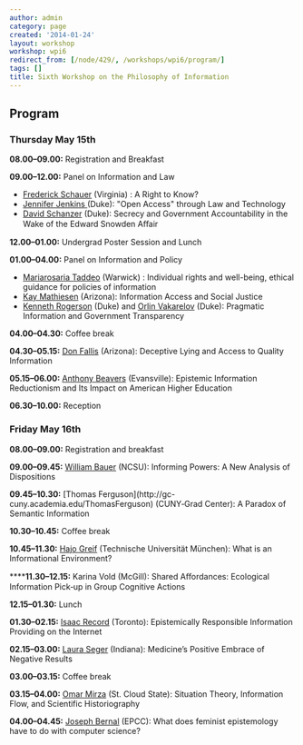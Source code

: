 ```yaml
---
author: admin
category: page
created: '2014-01-24'
layout: workshop
workshop: wpi6
redirect_from: [/node/429/, /workshops/wpi6/program/]
tags: []
title: Sixth Workshop on the Philosophy of Information
---
```

## Program

### Thursday May 15th

**08.00–09.00:** Registration and Breakfast

**09.00–12.00:** Panel on Information and Law

  * [Frederick Schauer](http://www.law.virginia.edu/lawweb/faculty.nsf/fhpbi/1206076) (Virginia) : A Right to Know?
  * [Jennifer Jenkins](http://web.law.duke.edu/cspd/)[ ](http://www.giurisprudenza.unito.it/do/docenti.pl/Show?_id=upagallo)(Duke): "Open Access" through Law and Technology
  * [David Schanzer](http://fds.duke.edu/db/Sanford/faculty/schanzer) (Duke): Secrecy and Government Accountability in the Wake of the Edward Snowden Aﬀair

**12.00–01.00:** Undergrad Poster Session and Lunch

**01.00–04.00:** Panel on Information and Policy

  * [Mariarosaria Taddeo](http://www2.warwick.ac.uk/fac/soc/pais/people/taddeo/) (Warwick) : Individual rights and well-being, ethical guidance for policies of information
  * [Kay Mathiesen](http://sirls.arizona.edu/kay-mathiesen) (Arizona): Information Access and Social Justice
  * [Kenneth Rogerson](http://fds.duke.edu/db/Sanford/rogerson) (Duke) and [Orlin Vakarelov](http://people.duke.edu/%7Eov7/index.html) (Duke): Pragmatic Information and Government Transparency

**04.00–04.30:** Coffee break

**04.30–05.15:**  [Don Fallis](http://sirls.arizona.edu/don-fallis) (Arizona):
Deceptive Lying and Access to Quality Information

**05.15–06.00:**  [Anthony Beavers](http://www.afbeavers.net) (Evansville):
Epistemic Information Reductionism and Its Impact on American Higher Education

**06.30–10.00:** Reception

###  Friday May 16th

**08.00–09.00:** Registration and breakfast

**09.00–09.45:**  [William Bauer](http://www.wabauer.com) (NCSU): Informing
Powers: A New Analysis of Dispositions

**09.45–10.30:**  [Thomas Ferguson](http://gc-
cuny.academia.edu/ThomasFerguson) (CUNY‐Grad Center): A Paradox of Semantic
Information

**10.30–10.45:** Coffee break

**10.45–11.30:**  [Hajo Greif](http://wwwu.aau.at/hgreif/) (Technische
Universität München): What is an Informational Environment?

******11.30–12.15:**  Karina Vold (McGill): Shared Aﬀordances: Ecological
Information Pick‐up in Group Cognitive Actions

**12.15–01.30:** Lunch

**01.30–02.15:**  [Isaac Record](http://www.isaacrecord.com) (Toronto):
Epistemically Responsible Information Providing on the Internet

**02.15–03.00:**  [Laura Seger](http://mypage.iu.edu/~lmseger/) (Indiana):
Medicine’s Positive Embrace of Negative Results

**03.00–03.15:** Coffee break

**03.15–04.00:**  [Omar
Mirza](http://www.stcloudstate.edu/philosophy/faculty.asp) (St. Cloud State):
Situation Theory, Information Flow, and Scientific Historiography

**04.00–04.45:**  [Joseph Bernal](http://utep.academia.edu/JosephBernal)
(EPCC): What does feminist epistemology have to do with computer science?


